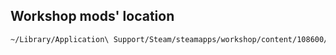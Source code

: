 ## Workshop mods' location

```sh
~/Library/Application\ Support/Steam/steamapps/workshop/content/108600/
```
